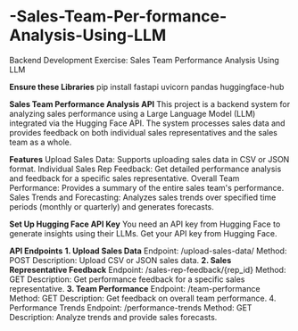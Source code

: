 # -Sales-Team-Per-formance-Analysis-Using-LLM
Backend Development Exercise: Sales Team Performance Analysis Using LLM

**Ensure these Libraries**
pip install fastapi uvicorn pandas huggingface-hub

**Sales Team Performance Analysis API**
This project is a backend system for analyzing sales performance using a Large Language Model (LLM) integrated via the Hugging Face API. The system processes sales data and provides feedback on both individual sales representatives and the sales team as a whole.

**Features**
Upload Sales Data: Supports uploading sales data in CSV or JSON format.
Individual Sales Rep Feedback: Get detailed performance analysis and feedback for a specific sales representative.
Overall Team Performance: Provides a summary of the entire sales team's performance.
Sales Trends and Forecasting: Analyzes sales trends over specified time periods (monthly or quarterly) and generates forecasts.

**Set Up Hugging Face API Key**
You need an API key from Hugging Face to generate insights using their LLMs. Get your API key from Hugging Face.

**API Endpoints**
**1. Upload Sales Data**
Endpoint: /upload-sales-data/
Method: POST
Description: Upload CSV or JSON sales data.
**2. Sales Representative Feedback**
Endpoint: /sales-rep-feedback/{rep_id}
Method: GET
Description: Get performance feedback for a specific sales representative.
**3. Team Performance**
Endpoint: /team-performance
Method: GET
Description: Get feedback on overall team performance.
4. Performance Trends
Endpoint: /performance-trends
Method: GET
Description: Analyze trends and provide sales forecasts.

